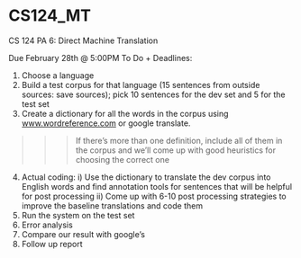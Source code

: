 CS124_MT
========

CS 124 PA 6: Direct Machine Translation

Due February 28th @ 5:00PM
To Do + Deadlines: 

1) Choose a language 
2) Build a test corpus for that language (15 sentences from outside sources: save sources); pick 10 sentences for the dev set and 5 for the test set
3) Create a dictionary for all the words in the corpus using www.wordreference.com or google translate. 
>>> If there’s more than one definition, include all of them in the corpus and we’ll come up with good heuristics for choosing the correct one
4) Actual coding: 
i) Use the dictionary to translate the dev corpus into English words and find annotation tools for sentences that will be helpful for post processing
ii) Come up with 6-10 post processing strategies to improve the baseline translations and code them
5) Run the system on the test set
6) Error analysis
7) Compare our result with google’s
8) Follow up report


